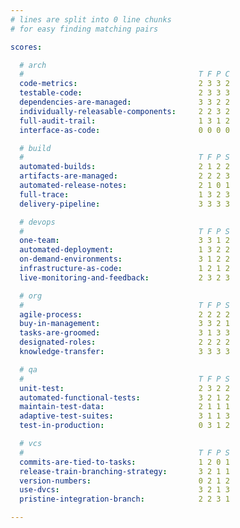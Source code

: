 ```yaml
---
# lines are split into 0 line chunks
# for easy finding matching pairs

scores:

  # arch
  #                                       T F P C
  code-metrics:                           2 3 3 2
  testable-code:                          2 3 3 3
  dependencies-are-managed:               3 3 2 2
  individually-releasable-components:     2 2 3 2
  full-audit-trail:                       1 3 1 2
  interface-as-code:                      0 0 0 0

  # build
  #                                       T F P S
  automated-builds:                       2 1 2 2
  artifacts-are-managed:                  2 2 2 3
  automated-release-notes:                2 1 0 1
  full-trace:                             1 3 2 3
  delivery-pipeline:                      3 3 3 3

  # devops
  #                                       T F P S
  one-team:                               3 3 1 2
  automated-deployment:                   1 3 2 2
  on-demand-environments:                 3 1 2 2
  infrastructure-as-code:                 1 2 1 2
  live-monitoring-and-feedback:           2 3 2 3

  # org
  #                                       T F P S
  agile-process:                          2 2 2 2
  buy-in-management:                      3 3 2 1
  tasks-are-groomed:                      3 1 3 3
  designated-roles:                       2 2 2 2
  knowledge-transfer:                     3 3 3 3

  # qa
  #                                       T F P S
  unit-test:                              2 3 2 2
  automated-functional-tests:             3 2 1 2
  maintain-test-data:                     2 1 1 1
  adaptive-test-suites:                   3 1 1 3
  test-in-production:                     0 3 1 2

  # vcs
  #                                       T F P S
  commits-are-tied-to-tasks:              1 2 0 1
  release-train-branching-strategy:       3 2 1 1
  version-numbers:                        0 2 1 2
  use-dvcs:                               3 2 1 3
  pristine-integration-branch:            2 2 3 1

---
```

